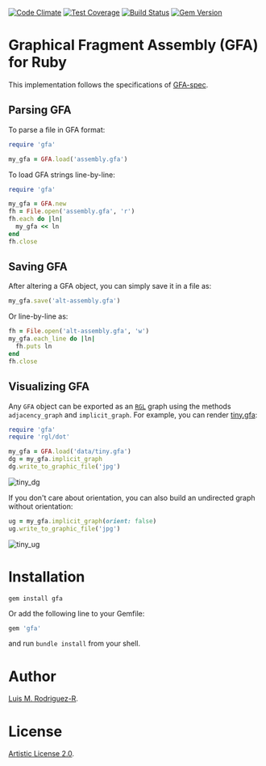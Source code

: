 [![Code Climate](https://codeclimate.com/github/lmrodriguezr/gfa/badges/gpa.svg)](https://codeclimate.com/github/lmrodriguezr/gfa)
[![Test Coverage](https://codeclimate.com/github/lmrodriguezr/gfa/badges/coverage.svg)](https://codeclimate.com/github/lmrodriguezr/gfa/coverage)
[![Build Status](https://travis-ci.org/lmrodriguezr/gfa.svg?branch=master)](https://travis-ci.org/lmrodriguezr/gfa)
[![Gem Version](https://badge.fury.io/rb/gfa.svg)](https://badge.fury.io/rb/gfa)

# Graphical Fragment Assembly (GFA) for Ruby

This implementation follows the specifications of [GFA-spec][].


## Parsing GFA

To parse a file in GFA format:

```ruby
require 'gfa'

my_gfa = GFA.load('assembly.gfa')
```

To load GFA strings line-by-line:

```ruby
require 'gfa'

my_gfa = GFA.new
fh = File.open('assembly.gfa', 'r')
fh.each do |ln|
  my_gfa << ln
end
fh.close
```


## Saving GFA

After altering a GFA object, you can simply save it in a file as:

```ruby
my_gfa.save('alt-assembly.gfa')
```

Or line-by-line as:

```ruby
fh = File.open('alt-assembly.gfa', 'w')
my_gfa.each_line do |ln|
  fh.puts ln
end
fh.close
```


## Visualizing GFA

Any `GFA` object can be exported as an [`RGL`][rgl] graph using the methods
`adjacency_graph` and `implicit_graph`. For example, you can render
[tiny.gfa](https://github.com/lmrodriguezr/gfa/raw/master/data/tiny.gfa):

```ruby
require 'gfa'
require 'rgl/dot'

my_gfa = GFA.load('data/tiny.gfa')
dg = my_gfa.implicit_graph
dg.write_to_graphic_file('jpg')
```

![tiny_dg](https://github.com/lmrodriguezr/gfa/raw/master/data/tiny.jpg)

If you don't care about orientation, you can also build an undirected graph
without orientation:

```ruby
ug = my_gfa.implicit_graph(orient: false)
ug.write_to_graphic_file('jpg')
```

![tiny_ug](https://github.com/lmrodriguezr/gfa/raw/master/data/tiny_undirected.jpg)


# Installation

```
gem install gfa
```

Or add the following line to your Gemfile:

```ruby
gem 'gfa'
```

and run `bundle install` from your shell.


# Author

[Luis M. Rodriguez-R][lrr].


# License

[Artistic License 2.0](LICENSE).

[GFA-spec]: https://github.com/pmelsted/GFA-spec
[lrr]: https://rodriguez-r.com/
[rgl]: https://github.com/monora/rgl
